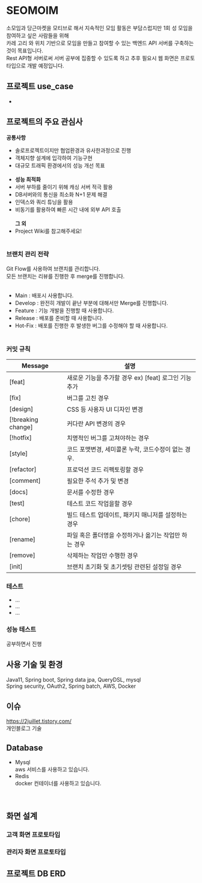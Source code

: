 SEOMOIM
=============
소모임과 당근마켓을 모티브로 해서
지속적인 모임 활동은 부담스럽지만 1회 성 모임을 참여하고 싶은 사람들을 위해 <br>
카레 고리 와 위치 기반으로 모임을 만들고 참여할 수 있는 백엔드 API 서버를 구축하는것이 목표입니다.<br>
Rest API형 서버로써 서버 공부에 집중할 수 있도록 하고 추후 필요시 웹 화면은 프로토타입으로 개발 예정입니다.

## 프로젝트 use_case

-
##  프로젝트의 주요 관심사
<b>공통사항</b><br>
- 솔로프로젝트이지만 협업환경과 유사한과정으로 진행
- 객체지향 설계에 입각하여 기능구현
- 대규모 트래픽 환경에서의 성능 개선 목표
 <br><br>
- 
  <b>성능 최적화</b><br>
- 서버 부하를 줄이기 위해 캐싱 서버 적극 활용
- DB서버와의 통신을 최소화 N+1 문제 해결
- 인덱스와 쿼리 튜닝을 활용
- 비동기를 활용하여 빠른 시간 내에 외부 API 호출
  <br><br>
  <b>그 외</b><br>
- Project Wiki를 참고해주세요!
  <br><br>

### 브랜치 관리 전략
Git Flow를 사용하여 브랜치를 관리합니다.<br>
모든 브랜치는 리뷰를 진행한 후 merge를 진행합니다.<br>
<br>
- Main : 배포시 사용합니다.
- Develop : 완전히 개발이 끝난 부분에 대해서만 Merge를 진행합니다.
- Feature : 기능 개발을 진행할 때 사용합니다.
- Release : 배포를 준비할 때 사용합니다.
- Hot-Fix : 배포를 진행한 후 발생한 버그를 수정해야 할 때 사용합니다.
  <br><br>

###  커밋 규칙

| Message             | 설명                                                                                                           |
| ---------------- | -------------------------------------------------------------------------------------------------------------- |
| [feat]             | 새로운 기능을 추가할 경우 ex) [feat] 로그인 기능 추가                                                                                               |
| [fix]             | 버그를 고친 경우                                                                                                      |
| [design]             | CSS 등 사용자 UI 디자인 변경                                                                                                      |
| [!breaking change]            | 커다란 API 변경의 경우                                                       |
| [!hotfix]         | 치명적인 버그를 고쳐야하는 경우                                                                                                  |
| [style]             | 코드 포맷변경, 세미콜론 누락, 코드수정이 없는 경우.                                                  |
| [refactor]            | 프로덕션 코드 리펙토링할 경우 |
| [comment]           | 필요한 주석 추가 및 변경                                                                                  |
| [docs]          | 문서를 수정한 경우                                                                                      |
| [test]           | 테스트 코드 작업을할 경우                                                             |
| [chore]           | 빌드 테스트 업데이트, 패키지 매니저를 설정하는 경우                                                                             |
| [rename] | 파일 혹은 폴더명을 수정하거나 옮기는 작업만 하는 경우                                                                                         |
| [remove]          | 삭제하는 작업만 수행한 경우                                                                        |
| [init]             | 브랜치 초기화 및 초기셋팅 관련된 설정일 경우|

### 테스트
- ...
- ...
- ...

### 성능 테스트
공부하면서 진행<br>


## 사용 기술 및 환경
Java11, Spring boot, Spring data jpa, QueryDSL, mysql<br>
Spring security, OAuth2, Spring batch, AWS, Docker
<br>

## 이슈
<https://2juillet.tistory.com/><br>
개인블로그 기술<br>

[//]: # (<br>)

[//]: # (## CI)

[//]: # (Jenkins : 서버 운영을 종료하였습니다.<br>)

[//]: # (Naver Cloud Platform&#40;Cloud server&#41;를 사용하고 있습니다.<br>)

[//]: # (PR시마다 자동 Build 및 Test 적용<br>)

[//]: # (비로그인 상태로도 확인이 가능합니다.<br>)

[//]: # ()
[//]: # (## CD)

[//]: # (Docker 이미지를 제작하여 배포합니다.<br>)

[//]: # (CI 서버에서 빌드 완료시 Shell script가 작동하여 빌드된 이미지가 docker hub에 저장됩니다.<br>)

[//]: # (Push 완료시 Delfood 메인 서버에서 docker hub에 올라간 이미지를 받아 실행시킵니다.<br>)

[//]: # ()
[//]: # ()
[//]: # (<br>)
## Database
- Mysql<br>
 aws 서비스를 사용하고 있습니다.
- Redis<br>
docker 컨테이너를 사용하고 있습니다.
<br>

## 화면 설계


### 고객 화면 프로토타입

### 관리자 화면 프로토타입

## 프로젝트 DB ERD
